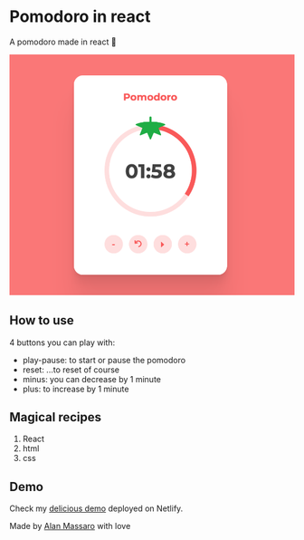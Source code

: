 # Pomodoro in react

A pomodoro made in react 🍅

![Pomodoro](https://github.com/macmowl/react-pomodoro/blob/main/screenshot.png)

## How to use

4 buttons you can play with:
- play-pause: to start or pause the pomodoro
- reset: ...to reset of course
- minus: you can decrease by 1 minute
- plus: to increase by 1 minute

## Magical recipes

1. React
2. html
3. css

## Demo
Check my [delicious demo](https://delicious-pomodoro.netlify.app) deployed on Netlify.

Made by [Alan Massaro](https://github.com/macmowl) with love

